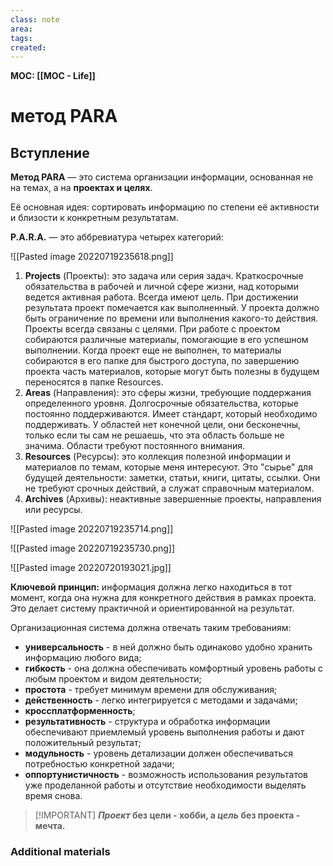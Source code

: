 ```yaml
---
class: note
area:
tags:
created:
---
```

**MOC: [[MOC - Life]]**

# метод PARA

## Вступление

**Метод PARA** — это система организации информации, основанная не на темах, а на **проектах и целях**.

Её основная идея: сортировать информацию по степени её активности и близости к конкретным результатам.

**P.A.R.A.** — это аббревиатура четырех категорий:

![[Pasted image 20220719235618.png]]

1.  **Projects** (Проекты): это задача или серия задач. Краткосрочные обязательства в рабочей и личной сфере жизни, над которыми ведется активная работа. Всегда имеют цель. При достижении результата проект помечается как выполненный. У проекта должно быть ограничение по времени или выполнения какого-то действия.  Проекты всегда связаны с целями. При работе с проектом собираются различные материалы, помогающие в его успешном выполнении. Когда проект еще не выполнен, то материалы собираются в его папке для быстрого доступа, по завершению проекта часть материалов, которые могут быть полезны в будущем переносятся в папке Resources.
2.  **Areas** (Направления): это сферы жизни, требующие поддержания определенного уровня. Долгосрочные обязательства, которые постоянно поддерживаются. Имеет стандарт, который необходимо поддерживать. У областей нет конечной цели, они бесконечны, только если ты сам не решаешь, что эта область больше не значима. Области требуют постоянного внимания.
3.  **Resources** (Ресурсы): это коллекция полезной информации и материалов по темам, которые меня интересуют. Это "сырье" для будущей деятельности: заметки, статьи, книги, цитаты, ссылки. Они не требуют срочных действий, а служат справочным материалом.
4.  **Archives** (Архивы): неактивные завершенные проекты, направления или ресурсы.

![[Pasted image 20220719235714.png]]

![[Pasted image 20220719235730.png]]

![[Pasted image 20220720193021.jpg]]

**Ключевой принцип:** информация должна легко находиться в тот момент, когда она нужна для конкретного действия в рамках проекта. Это делает систему практичной и ориентированной на результат.

Организационная система должна отвечать таким требованиям:
- **универсальность** - в ней должно быть одинаково удобно хранить информацию любого вида;
- **гибкость** - она должна обеспечивать комфортный уровень работы с любым проектом и видом деятельности;
- **простота** - требует минимум времени для обслуживания;
- **действенность** - легко интегрируется с методами и задачами;
- **кроссплатформенность**;
- **результативность** - структура и обработка информации обеспечивают приемлемый уровень выполнения работы и дают положительный результат;
- **модульность** - уровень детализации должен обеспечиваться потребностью конкретной задачи;
- **оппортунистичность** - возможность использования результатов уже проделанной работы и отсутствие необходимости выделять время снова.

> [!IMPORTANT] **_Проект_ без цели - хобби, а _цель_ без проекта - мечта.**

### Additional materials